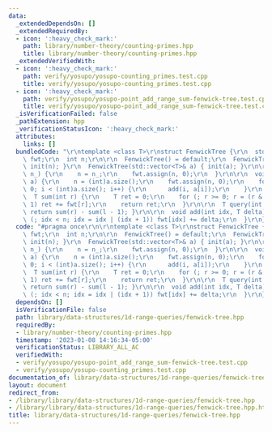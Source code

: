 ```yaml
---
data:
  _extendedDependsOn: []
  _extendedRequiredBy:
  - icon: ':heavy_check_mark:'
    path: library/number-theory/counting-primes.hpp
    title: library/number-theory/counting-primes.hpp
  _extendedVerifiedWith:
  - icon: ':heavy_check_mark:'
    path: verify/yosupo/yosupo-counting_primes.test.cpp
    title: verify/yosupo/yosupo-counting_primes.test.cpp
  - icon: ':heavy_check_mark:'
    path: verify/yosupo/yosupo-point_add_range_sum-fenwick-tree.test.cpp
    title: verify/yosupo/yosupo-point_add_range_sum-fenwick-tree.test.cpp
  _isVerificationFailed: false
  _pathExtension: hpp
  _verificationStatusIcon: ':heavy_check_mark:'
  attributes:
    links: []
  bundledCode: "\r\ntemplate <class T>\r\nstruct FenwickTree {\r\n  std::vector<T>\
    \ fwt;\r\n  int n;\r\n\r\n  FenwickTree() = default;\r\n  FenwickTree(int n) {\
    \ init(n); }\r\n  FenwickTree(std::vector<T>& a) { init(a); }\r\n\r\n  void init(int\
    \ n_) {\r\n    n = n_;\r\n    fwt.assign(n, 0);\r\n  }\r\n\r\n  void init(std::vector<T>&\
    \ a) {\r\n    n = (int)a.size();\r\n    fwt.assign(n, 0);\r\n    for (int i =\
    \ 0; i < (int)a.size(); i++) {\r\n      add(i, a[i]);\r\n    }\r\n  }\r\n\r\n\
    \  T sum(int r) {\r\n    T ret = 0;\r\n    for (; r >= 0; r = (r & (r + 1)) -\
    \ 1) ret += fwt[r];\r\n    return ret;\r\n  }\r\n\r\n  T query(int l, int r) {\
    \ return sum(r) - sum(l - 1); }\r\n\r\n  void add(int idx, T delta) {\r\n    for\
    \ (; idx < n; idx = idx | (idx + 1)) fwt[idx] += delta;\r\n  }\r\n};\n"
  code: "#pragma once\r\n\r\ntemplate <class T>\r\nstruct FenwickTree {\r\n  std::vector<T>\
    \ fwt;\r\n  int n;\r\n\r\n  FenwickTree() = default;\r\n  FenwickTree(int n) {\
    \ init(n); }\r\n  FenwickTree(std::vector<T>& a) { init(a); }\r\n\r\n  void init(int\
    \ n_) {\r\n    n = n_;\r\n    fwt.assign(n, 0);\r\n  }\r\n\r\n  void init(std::vector<T>&\
    \ a) {\r\n    n = (int)a.size();\r\n    fwt.assign(n, 0);\r\n    for (int i =\
    \ 0; i < (int)a.size(); i++) {\r\n      add(i, a[i]);\r\n    }\r\n  }\r\n\r\n\
    \  T sum(int r) {\r\n    T ret = 0;\r\n    for (; r >= 0; r = (r & (r + 1)) -\
    \ 1) ret += fwt[r];\r\n    return ret;\r\n  }\r\n\r\n  T query(int l, int r) {\
    \ return sum(r) - sum(l - 1); }\r\n\r\n  void add(int idx, T delta) {\r\n    for\
    \ (; idx < n; idx = idx | (idx + 1)) fwt[idx] += delta;\r\n  }\r\n};"
  dependsOn: []
  isVerificationFile: false
  path: library/data-structures/1d-range-queries/fenwick-tree.hpp
  requiredBy:
  - library/number-theory/counting-primes.hpp
  timestamp: '2023-01-08 14:16:34-05:00'
  verificationStatus: LIBRARY_ALL_AC
  verifiedWith:
  - verify/yosupo/yosupo-point_add_range_sum-fenwick-tree.test.cpp
  - verify/yosupo/yosupo-counting_primes.test.cpp
documentation_of: library/data-structures/1d-range-queries/fenwick-tree.hpp
layout: document
redirect_from:
- /library/library/data-structures/1d-range-queries/fenwick-tree.hpp
- /library/library/data-structures/1d-range-queries/fenwick-tree.hpp.html
title: library/data-structures/1d-range-queries/fenwick-tree.hpp
---
```

